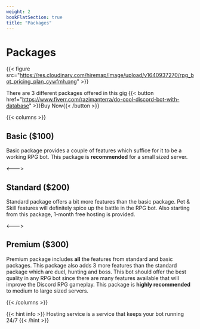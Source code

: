 ```yaml
---
weight: 2
bookFlatSection: true
title: "Packages"
---
```



# Packages

{{< figure
src="https://res.cloudinary.com/hiremap/image/upload/v1640937270/rpg_bot_pricing_plan_cywfmh.png" >}}


There are 3 different packages offered in this gig  {{< button
href="https://www.fiverr.com/razimanterra/do-cool-discord-bot-with-database" >}}Buy Now{{< /button >}}


{{< columns >}}

## Basic ($100)

Basic package provides a couple of features which suffice for it to be a working
RPG bot. This package is **recommended** for a small sized server. 

<--->

## Standard ($200)

Standard package offers a bit more features than the basic package. Pet & Skill
features will definitely spice up the battle in the RPG bot. Also starting
from this package, 1-month free hosting is provided.

<--->

## Premium ($300)

Premium package includes **all** the features from standard and basic packages.
This package also adds 3 more features than the standard package which are duel,
hunting and boss. This bot should offer the best quality in any RPG bot since
there are many features available that will improve the Discord RPG gameplay.
This package is **highly recommended** to medium to large sized servers.

{{< /columns >}}


{{< hint info >}}
Hosting service is a service that keeps your bot running 24/7
{{< /hint >}}

